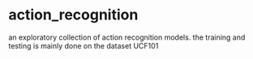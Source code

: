 # action_recognition
an exploratory collection of action recognition models.
the training and testing is mainly done on the dataset UCF101
